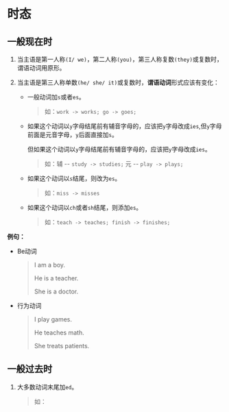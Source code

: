 # 时态



## 一般现在时

1. 当主语是第一人称`(I/ we)`，第二人称`(you)`，第三人称复数`(they)`或复数时，谓语动词用原形。

2. 当主语是第三人称单数`(he/ she/ it)`或复数时，**谓语动词**形式应该有变化：

   + 一般动词加`s`或者`es`。

     > 如：`work -> works; go -> goes;`

   + 如果这个动词以`y`字母结尾前有辅音字母的，应该把`y`字母改成`ies`,但`y`字母前面是元音字母，`y`后面直接加`s`。

     但如果这个动词以`y`字母结尾前有辅音字母的，应该把`y`字母改成`ies`。

     > 如：辅 -- `study -> studies;` 元 -- `play -> plays;`

   + 如果这个动词以`s`结尾，则改为`es`。

     > 如：`miss -> misses`

   + 如果这个动词以`ch`或者`sh`结尾，则添加`es`。

     > 如：`teach -> teaches; finish -> finishes;`

**例句：**

+ Be动词

  > I am a boy.
  >
  > He is a teacher.
  >
  > She is a doctor.

+ 行为动词

  > I play games.
  >
  > He teaches math.
  >
  > She treats patients.



## 一般过去时

1. 大多数动词末尾加`ed`。

   > 如：









